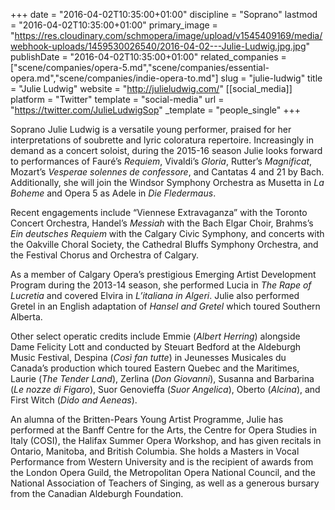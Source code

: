 +++
date = "2016-04-02T10:35:00+01:00"
discipline = "Soprano"
lastmod = "2016-04-02T10:35:00+01:00"
primary_image = "https://res.cloudinary.com/schmopera/image/upload/v1545409169/media/webhook-uploads/1459530026540/2016-04-02---Julie-Ludwig.jpg.jpg"
publishDate = "2016-04-02T10:35:00+01:00"
related_companies = ["scene/companies/opera-5.md","scene/companies/essential-opera.md","scene/companies/indie-opera-to.md"]
slug = "julie-ludwig"
title = "Julie Ludwig"
website = "http://julieludwig.com/"
[[social_media]]
platform = "Twitter"
template = "social-media"
url = "https://twitter.com/JulieLudwigSop"
_template = "people_single"
+++

Soprano Julie Ludwig is a versatile young performer, praised for her interpretations of soubrette and lyric coloratura repertoire. Increasingly in demand as a concert soloist, during the 2015-16 season Julie looks forward to performances of Fauré’s *Requiem*, Vivaldi’s *Gloria*, Rutter’s *Magnificat*, Mozart’s *Vesperae solennes de confessore*, and Cantatas 4 and 21 by Bach. Additionally, she will join the Windsor Symphony Orchestra as Musetta in *La Boheme* and Opera 5 as Adele in *Die Fledermaus*.

Recent engagements include “Viennese Extravaganza” with the Toronto Concert Orchestra, Handel’s *Messiah* with the Bach Elgar Choir, Brahms’s *Ein deutsches Requiem* with the Calgary Civic Symphony, and concerts with the Oakville Choral Society, the Cathedral Bluffs Symphony Orchestra, and the Festival Chorus and Orchestra of Calgary.

As a member of Calgary Opera’s prestigious Emerging Artist Development Program during the 2013-14 season, she performed Lucia in *The Rape of Lucretia* and covered Elvira in *L’italiana in Algeri*. Julie also performed Gretel in an English adaptation of *Hansel and Gretel* which toured Southern Alberta.

Other select operatic credits include Emmie (*Albert Herring*) alongside Dame Felicity Lott and conducted by Steuart Bedford at the Aldeburgh Music Festival, Despina (*Così fan tutte*) in Jeunesses Musicales du Canada’s production which toured Eastern Quebec and the Maritimes, Laurie (*The Tender Land*), Zerlina (*Don Giovanni*), Susanna and Barbarina (*Le nozze di Figaro*), Suor Genovieffa (*Suor Angelica*), Oberto (*Alcina*), and First Witch (*Dido and Aeneas*).

An alumna of the Britten-Pears Young Artist Programme, Julie has performed at the Banff Centre for the Arts, the Centre for Opera Studies in Italy (COSI), the Halifax Summer Opera Workshop, and has given recitals in Ontario, Manitoba, and British Columbia. She holds a Masters in Vocal Performance from Western University and is the recipient of awards from the London Opera Guild, the Metropolitan Opera National Council, and the National Association of Teachers of Singing, as well as a generous bursary from the Canadian Aldeburgh Foundation.
